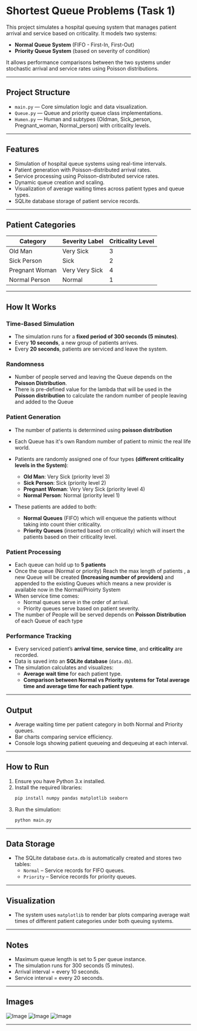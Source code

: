 # Shortest Queue Problems (Task 1)
This project simulates a hospital queuing system that manages patient arrival and service based on criticality. It models two systems:
- **Normal Queue System** (FIFO - First-In, First-Out)
- **Priority Queue System** (based on severity of condition)

It allows performance comparisons between the two systems under stochastic arrival and service rates using Poisson distributions.

---

##  Project Structure

- `main.py` — Core simulation logic and data visualization.
- `Queue.py` — Queue and priority queue class implementations.
- `Humen.py` — Human and subtypes (Oldman, Sick_person, Pregnant_woman, Normal_person) with criticality levels.

---

## Features

- Simulation of hospital queue systems using real-time intervals.
- Patient generation with Poisson-distributed arrival rates.
- Service processing using Poisson-distributed service rates.
- Dynamic queue creation and scaling.
- Visualization of average waiting times across patient types and queue types.
- SQLite database storage of patient service records.

---

## Patient Categories

| Category         | Severity Label    | Criticality Level |
|------------------|-------------------|-------------------|
| Old Man          | Very Sick         | 3                 |
| Sick Person      | Sick              | 2                 |
| Pregnant Woman   | Very Very Sick    | 4                 |
| Normal Person    | Normal            | 1                 |

---
##  How It Works

###  Time-Based Simulation
- The simulation runs for a **fixed period of 300 seconds (5 minutes)**.
- Every **10 seconds**, a new group of patients arrives.
- Every **20 seconds**, patients are serviced and leave the system.


### Randomness 
- Number of people served and leaving the Queue depends on the **Poisson Distribution**.
- There is pre-defined value for the lambda that will be used in the **Poisson distribution** to calculate the random number of people leaving and added to the Queue



###  Patient Generation
- The number of patients is determined using **poisson distribution**
- Each Queue has it's own Random number of patient to mimic the real life world.

- Patients are randomly assigned one of four types **(different criticality levels in the System)**:
  - **Old Man**: Very Sick (priority level 3)
  - **Sick Person**: Sick (priority level 2)
  - **Pregnant Woman**: Very Very Sick (priority level 4)
  - **Normal Person**: Normal (priority level 1)
  
- These patients are added to both:
  - **Normal Queues** (FIFO) which will enqueue the patients without taking into count thier criticality.
  - **Priority Queues** (inserted based on criticality) which will insert the patients based on their criticality level. 

### Patient Processing
- Each queue can hold up to **5 patients**
- Once the queue (Normal or priority) Reach the max length of patients , a new Queue will be created **(Increasing number of providers)** and appended to the existing Queues which means a new provider is available now in the Normal/Prioirty System
- When service time comes:
  - Normal queues serve in the order of arrival.
  - Priority queues serve based on patient severity.
- The number of People will be served depends on **Poisson Distribution** of each Queue of each type

### Performance Tracking
- Every serviced patient’s **arrival time**, **service time**, and **criticality** are recorded.
- Data is saved into an **SQLite database** (`data.db`).
- The simulation calculates and visualizes:
  - **Average wait time** for each patient type.
  - **Comparison between Normal vs Priority systems for Total average time and average time for each patient type**.
 

--- 

## Output

- Average waiting time per patient category in both Normal and Priority queues.
- Bar charts comparing service efficiency.
- Console logs showing patient queueing and dequeuing at each interval.

---

## How to Run

1. Ensure you have Python 3.x installed.
2. Install the required libraries:
    ```bash
    pip install numpy pandas matplotlib seaborn
    ```
3. Run the simulation:
    ```bash
    python main.py
    ```

---

## Data Storage

- The SQLite database `data.db` is automatically created and stores two tables:
  - `Normal` – Service records for FIFO queues.
  - `Priority` – Service records for priority queues.

---

## Visualization

- The system uses `matplotlib` to render bar plots comparing average wait times of different patient categories under both queuing systems.

---

## Notes

- Maximum queue length is set to 5 per queue instance.
- The simulation runs for 300 seconds (5 minutes).
- Arrival interval = every 10 seconds.
- Service interval = every 20 seconds.

---
## Images 

![Image](https://github.com/user-attachments/assets/d6690cef-0a05-4152-bfc2-0df5f25dc2b5)
![Image](https://github.com/user-attachments/assets/ed80cf4c-ea8e-40f0-b22f-590fa688a15c)
![Image](https://github.com/user-attachments/assets/173de431-b7d4-4533-94bf-759661f00303)

---
